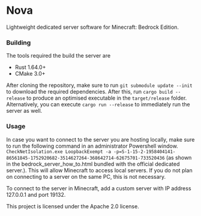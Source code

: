 # Nova
Lightweight dedicated server software for Minecraft: Bedrock Edition.

### Building
The tools required the build the server are
- Rust 1.64.0+
- CMake 3.0+

After cloning the repository, make sure to run `git submodule update --init` to download the required dependencies. After this, run `cargo build --release` to produce an optimised executable in the `target/release` folder. Alternatively, you can execute `cargo run --release` to immediately run the server as well.

### Usage
In case you want to connect to the server you are hosting locally, make sure to run the following command in an administrator Powershell window.
`CheckNetIsolation.exe LoopbackExempt -a -p=S-1-15-2-1958404141-86561845-1752920682-3514627264-368642714-62675701-733520436` (as shown in the bedrock_server_how_to.html bundled with the official dedicated server.). This will allow Minecraft to access local servers.
If you do not plan on connecting to a server on the same PC, this is not necessary.

To connect to the server in Minecraft, add a custom server with IP address 127.0.0.1 and port 19132. 

This project is licensed under the Apache 2.0 license.
